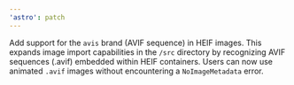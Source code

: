 ```yaml
---
'astro': patch
---
```


Add support for the `avis` brand (AVIF sequence) in HEIF images.
This expands image import capabilities in the `/src` directory by recognizing AVIF sequences (.avif) embedded within HEIF containers. Users can now use animated `.avif` images without encountering a `NoImageMetadata` error.
